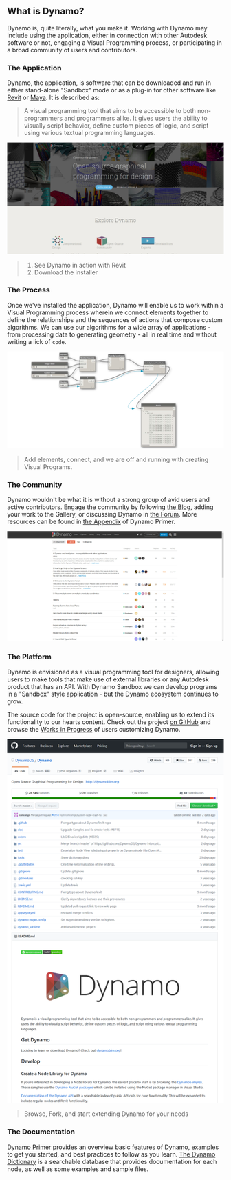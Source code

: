 ## What is Dynamo?

Dynamo is, quite literally, what you make it. Working with Dynamo may include using the application, either in connection with other Autodesk software or not, engaging a Visual Programming process, or participating in a broad community of users and contributors.

### The Application

Dynamo, the application, is software that can be downloaded and run in either stand-alone "Sandbox" mode or as a plug-in for other software like [Revit](https://www.autodesk.com/products/revit) or [Maya](https://www.autodesk.com/products/maya). It is described as:

> A visual programming tool that aims to be accessible to both non-programmers and programmers alike. It gives users the ability to visually script behavior, define custom pieces of logic, and script using various textual programming languages.

[![Dynamo Homepage](images/1-2/00-DynamoHomepage.jpg)](https://dynamobim.org/)

> 1. See Dynamo in action with Revit
> 2. Download the installer

### The Process

Once we've installed the application, Dynamo will enable us to work within a Visual Programming process wherein we connect elements together to define the relationships and the sequences of actions that compose custom algorithms. We can use our algorithms for a wide array of applications - from processing data to generating geometry - all in real time and without writing a lick of `code`.

![A Visual Program](images/1-2/01-ProgramFlow.png)

> Add elements, connect, and we are off and running with creating Visual Programs.

### The Community

Dynamo wouldn't be what it is without a strong group of avid users and active contributors. Engage the community by following [the Blog](https://dynamobim.org/blog/), adding your work to the Gallery, or discussing Dynamo in [the Forum](https://forum.dynamobim.com/). More resources can be found in [the Appendix](https://primer.dynamobim.org/en/Appendix/A-1_resources.html) of Dynamo Primer.

[![The Forum](images/1-2/02-Community.png)](https://forum.dynamobim.com/)

### The Platform

Dynamo is envisioned as a visual programming tool for designers, allowing users to make tools that make use of external libraries or any Autodesk product that has an API. With Dynamo Sandbox we can develop programs in a "Sandbox" style application - but the Dynamo ecosystem continues to grow.

The source code for the project is open-source, enabling us to extend its functionality to our hearts content. Check out the project [on GitHub](https://github.com/DynamoDS/Dynamo) and browse the [Works in Progress](https://github.com/DynamoDS/Dynamo/labels/WIP) of users customizing Dynamo.

[![The Repo](images/1-2/03-TheRepo.png)](https://github.com/DynamoDS/Dynamo)

> Browse, Fork, and start extending Dynamo for your needs

### The Documentation

[Dynamo Primer](https://primer.dynamobim.org/) provides an overview basic features of Dynamo, examples to get you started, and best practices to follow as you learn. [The Dynamo Dictionary](https://dictionary.dynamobim.com/) is a searchable database that provides documentation for each node, as well as some examples and sample files.

